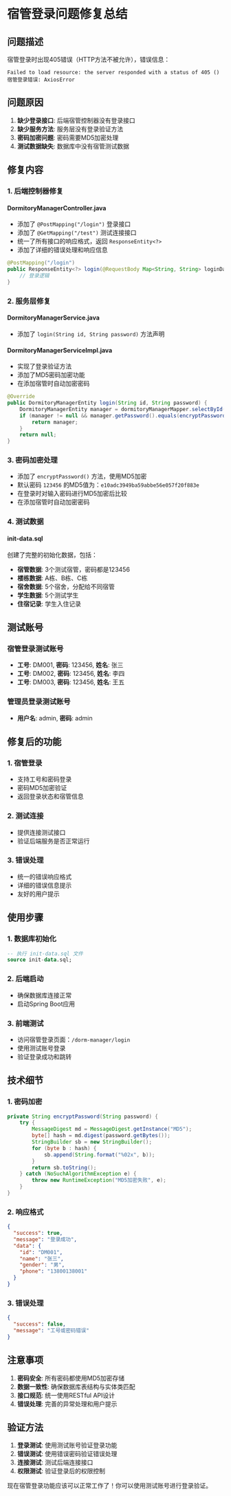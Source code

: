 # 宿管登录问题修复总结

## 问题描述

宿管登录时出现405错误（HTTP方法不被允许），错误信息：
```
Failed to load resource: the server responded with a status of 405 ()
宿管登录错误: AxiosError
```

## 问题原因

1. **缺少登录接口**: 后端宿管控制器没有登录接口
2. **缺少服务方法**: 服务层没有登录验证方法
3. **密码加密问题**: 密码需要MD5加密处理
4. **测试数据缺失**: 数据库中没有宿管测试数据

## 修复内容

### 1. 后端控制器修复

#### DormitoryManagerController.java
- 添加了 `@PostMapping("/login")` 登录接口
- 添加了 `@GetMapping("/test")` 测试连接接口
- 统一了所有接口的响应格式，返回 `ResponseEntity<?>`
- 添加了详细的错误处理和响应信息

```java
@PostMapping("/login")
public ResponseEntity<?> login(@RequestBody Map<String, String> loginData) {
    // 登录逻辑
}
```

### 2. 服务层修复

#### DormitoryManagerService.java
- 添加了 `login(String id, String password)` 方法声明

#### DormitoryManagerServiceImpl.java
- 实现了登录验证方法
- 添加了MD5密码加密功能
- 在添加宿管时自动加密密码

```java
@Override
public DormitoryManagerEntity login(String id, String password) {
    DormitoryManagerEntity manager = dormitoryManagerMapper.selectById(id);
    if (manager != null && manager.getPassword().equals(encryptPassword(password))) {
        return manager;
    }
    return null;
}
```

### 3. 密码加密处理

- 添加了 `encryptPassword()` 方法，使用MD5加密
- 默认密码 `123456` 的MD5值为：`e10adc3949ba59abbe56e057f20f883e`
- 在登录时对输入密码进行MD5加密后比较
- 在添加宿管时自动加密密码

### 4. 测试数据

#### init-data.sql
创建了完整的初始化数据，包括：
- **宿管数据**: 3个测试宿管，密码都是123456
- **楼栋数据**: A栋、B栋、C栋
- **宿舍数据**: 5个宿舍，分配给不同宿管
- **学生数据**: 5个测试学生
- **住宿记录**: 学生入住记录

## 测试账号

### 宿管登录测试账号
- **工号**: DM001, **密码**: 123456, **姓名**: 张三
- **工号**: DM002, **密码**: 123456, **姓名**: 李四  
- **工号**: DM003, **密码**: 123456, **姓名**: 王五

### 管理员登录测试账号
- **用户名**: admin, **密码**: admin

## 修复后的功能

### 1. 宿管登录
- 支持工号和密码登录
- 密码MD5加密验证
- 返回登录状态和宿管信息

### 2. 测试连接
- 提供连接测试接口
- 验证后端服务是否正常运行

### 3. 错误处理
- 统一的错误响应格式
- 详细的错误信息提示
- 友好的用户提示

## 使用步骤

### 1. 数据库初始化
```sql
-- 执行 init-data.sql 文件
source init-data.sql;
```

### 2. 后端启动
- 确保数据库连接正常
- 启动Spring Boot应用

### 3. 前端测试
- 访问宿管登录页面：`/dorm-manager/login`
- 使用测试账号登录
- 验证登录成功和跳转

## 技术细节

### 1. 密码加密
```java
private String encryptPassword(String password) {
    try {
        MessageDigest md = MessageDigest.getInstance("MD5");
        byte[] hash = md.digest(password.getBytes());
        StringBuilder sb = new StringBuilder();
        for (byte b : hash) {
            sb.append(String.format("%02x", b));
        }
        return sb.toString();
    } catch (NoSuchAlgorithmException e) {
        throw new RuntimeException("MD5加密失败", e);
    }
}
```

### 2. 响应格式
```json
{
  "success": true,
  "message": "登录成功",
  "data": {
    "id": "DM001",
    "name": "张三",
    "gender": "男",
    "phone": "13800138001"
  }
}
```

### 3. 错误处理
```json
{
  "success": false,
  "message": "工号或密码错误"
}
```

## 注意事项

1. **密码安全**: 所有密码都使用MD5加密存储
2. **数据一致性**: 确保数据库表结构与实体类匹配
3. **接口规范**: 统一使用RESTful API设计
4. **错误处理**: 完善的异常处理和用户提示

## 验证方法

1. **登录测试**: 使用测试账号验证登录功能
2. **错误测试**: 使用错误密码验证错误处理
3. **连接测试**: 测试后端连接接口
4. **权限测试**: 验证登录后的权限控制

现在宿管登录功能应该可以正常工作了！你可以使用测试账号进行登录验证。 